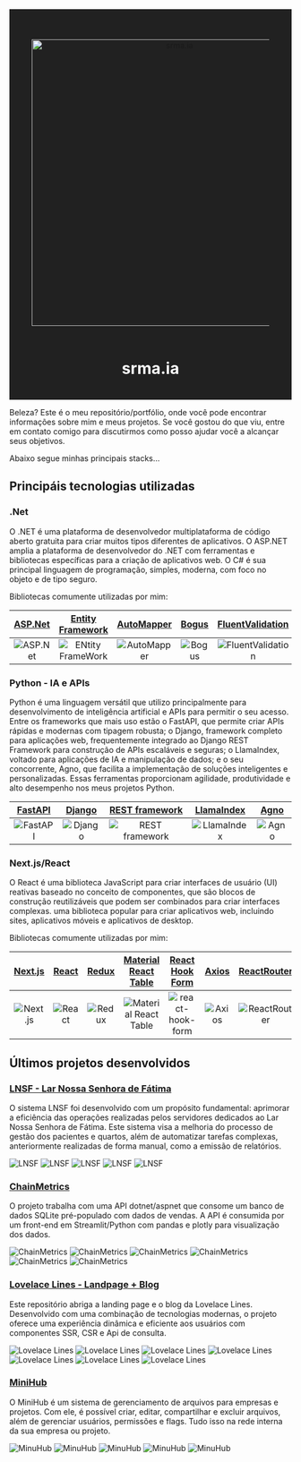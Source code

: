 <div style="background-color: #212121; padding: 20px;">
  <p align="center" style="background-color: #212121; padding: 20px;">
    <img src="./docs/icons/srma.ia.png" width="512px" align="center" alt="srma.ia" />
    <h1 style="color: #ffffff;" align="center">srma.ia</h1>
  </p>
</div>

Beleza? Este é o meu repositório/portfólio, onde você pode encontrar informações sobre mim e meus projetos. Se você gostou do que viu, entre em contato comigo para discutirmos como posso ajudar você a alcançar seus objetivos.

Abaixo segue minhas principais stacks...

## Principáis tecnologias utilizadas

### .Net

O .NET é uma plataforma de desenvolvedor multiplataforma de código aberto gratuita para criar muitos tipos diferentes de aplicativos. O ASP.NET amplia a plataforma de desenvolvedor do .NET com ferramentas e bibliotecas específicas para a criação de aplicativos web. O C# é sua principal linguagem de programação, simples, moderna, com foco no objeto e de tipo seguro.

Bibliotecas comumente utilizadas por mim:

| [ASP.Net](https://www.nuget.org/packages/Microsoft.AspNetCore.OpenApi) | [Entity Framework](https://www.nuget.org/packages/Microsoft.EntityFrameworkCore) | [AutoMapper](https://www.nuget.org/packages/AutoMapper) | [Bogus](https://www.nuget.org/packages/Bogus) | [FluentValidation](https://www.nuget.org/packages/FluentValidation) | [Serilog](https://www.nuget.org/packages/Serilog) | [xunit](https://www.nuget.org/packages/xunit) | [FastReports](https://www.nuget.org/packages/FastReport.OpenSource) | [JWT](https://www.nuget.org/packages/Microsoft.AspNetCore.Authentication.JwtBearer) |
| :--------------------------------------------------------------------: | :------------------------------------------------------------------------------: | :-----------------------------------------------------: | :-------------------------------------------: | :-----------------------------------------------------------------: | :-----------------------------------------------: | :-------------------------------------------: | :-----------------------------------------------------------------: | :---------------------------------------------------------------------------------: |
|               ![ASP.Net](./docs/icons/net-framework.png)               |              ![ENtity FrameWork](./docs/icons/entity-framework.png)              |       ![AutoMapper](./docs/icons/automapper.png)        |       ![Bogus](./docs/icons/bogus.png)        |       ![FluentValidation](./docs/icons/fluentvalidation.png)        |       ![Serilog](./docs/icons/serilog.png)        |       ![xunit](./docs/icons/xunit.png)        |            ![FastReports](./docs/icons/fastreports.png)             |                            ![JWT](./docs/icons/jwt.png)                             |

### Python - IA e APIs

Python é uma linguagem versátil que utilizo principalmente para desenvolvimento de inteligência artificial e APIs para permitir o seu acesso. Entre os frameworks que mais uso estão o FastAPI, que permite criar APIs rápidas e modernas com tipagem robusta; o Django, framework completo para aplicações web, frequentemente integrado ao Django REST Framework para construção de APIs escaláveis e seguras; o LlamaIndex, voltado para aplicações de IA e manipulação de dados; e o seu concorrente, Agno, que facilita a implementação de soluções inteligentes e personalizadas. Essas ferramentas proporcionam agilidade, produtividade e alto desempenho nos meus projetos Python.

| [FastAPI](https://fastapi.tiangolo.com/) | [Django](https://www.djangoproject.com/) | [REST framework](https://www.django-rest-framework.org/) | [LlamaIndex](https://docs.llamaindex.ai/en/stable/) | [Agno](https://docs.agno.com/) |
| :--------------------------------------: | :--------------------------------------: | :------------------------------------------------------: | :-------------------------------------------------: | :----------------------------: |
|   ![FastAPI](./docs/icons/fastapi.png)   |    ![Django](./docs/icons/django.png)    |    ![REST framework](./docs/icons/restframework.png)     |     ![LlamaIndex](./docs/icons/llamaindex.png)      | ![Agno](./docs/icons/agno.png) |

### Next.js/React

O React é uma biblioteca JavaScript para criar interfaces de usuário (UI) reativas baseado no conceito de componentes, que são blocos de construção reutilizáveis que podem ser combinados para criar interfaces complexas. uma biblioteca popular para criar aplicativos web, incluindo sites, aplicativos móveis e aplicativos de desktop.

Bibliotecas comumente utilizadas por mim:

|   [Next.js](https://nextjs.org/)    |   [React](https://react.dev/)    |  [Redux](https://redux.js.org/)  |   [Material React Table](https://material-react-table.com/)    | [React Hook Form](https://www.npmjs.com/package/react-hook-form) | [Axios](https://www.npmjs.com/package/axios) | [ReactRouter](https://www.npmjs.com/package/react-router-dom) |  [Prisma](https://www.prisma.io/)  |    [Tailwind CSS](https://tailwindcss.com/)    | [MUI](https://www.npmjs.com/package/@mui/material) |    [Jest](https://jestjs.io/)    |   [Babel](https://babeljs.io/)   | [ESLint](https://www.npmjs.com/package/eslint) |   [Zod](https://zod.dev/)    | [JWT-Decoder](https://www.npmjs.com/package/jwt-decode) | [React Icons](https://react-icons.github.io/react-icons/) | [Unform](https://www.npmjs.com/package/@unform/core) |  [Fuse.js](https://www.fusejs.io/)  |
| :---------------------------------: | :------------------------------: | :------------------------------: | :------------------------------------------------------------: | :--------------------------------------------------------------: | :------------------------------------------: | :-----------------------------------------------------------: | :--------------------------------: | :--------------------------------------------: | :------------------------------------------------: | :------------------------------: | :------------------------------: | :--------------------------------------------: | :--------------------------: | :-----------------------------------------------------: | :-------------------------------------------------------: | :--------------------------------------------------: | :---------------------------------: |
| ![Next.js](./docs/icons/nextjs.png) | ![React](./docs/icons/react.png) | ![Redux](./docs/icons/redux.png) | ![Material React Table](./docs/icons/material-react-table.png) |       ![react-hook-form](./docs/icons/react-hook-form.png)       |       ![Axios](./docs/icons/axios.png)       |         ![ReactRouter](./docs/icons/react-router.png)         | ![Prisma](./docs/icons/prisma.png) | ![Tailwind CSS](./docs/icons/tailwind-css.png) |            ![MUI](./docs/icons/mui.png)            | ![Jest](./docs/icons/jestjs.png) | ![Babel](./docs/icons/babel.png) |       ![ESLint](./docs/icons/eslint.png)       | ![Zod](./docs/icons/zod.png) |          ![JWT Decoder](./docs/icons/jwt.png)           |       ![React Icons](./docs/icons/react-icons.png)        |          ![Unform](./docs/icons/unform.png)          | ![Fuse.js](./docs/icons/fusejs.png) |

## Últimos projetos desenvolvidos

### [LNSF - Lar Nossa Senhora de Fátima](https://github.com/LovelaceLines/LNSF/blob/development)

O sistema LNSF foi desenvolvido com um propósito fundamental: aprimorar a eficiência das operações realizadas pelos servidores dedicados ao Lar Nossa Senhora de Fátima. Este sistema visa a melhoria do processo de gestão dos pacientes e quartos, além de automatizar tarefas complexas, anteriormente realizadas de forma manual, como a emissão de relatórios.

![LNSF](https://github.com/LovelaceLines/LNSF/blob/development/docs/screenshots/UI%20-%20Login.png?raw=true)
![LNSF](https://github.com/LovelaceLines/LNSF/blob/development/docs/screenshots/Api%20-%20Swagger.png?raw=true)
![LNSF](https://github.com/LovelaceLines/LNSF/blob/development/docs/screenshots/UI%20-%20Page.png?raw=true)
![LNSF](https://github.com/LovelaceLines/LNSF/blob/development/docs/screenshots/UI%20-%20Table.png?raw=true)
![LNSF](https://github.com/LovelaceLines/LNSF/blob/development/docs/screenshots/UI%20-%20Form.png?raw=true)

### [ChainMetrics](https://github.com/usrmaia/ChainMetrics)

O projeto trabalha com uma API dotnet/aspnet que consome um banco de dados SQLite pré-populado com dados de vendas. A API é consumida por um front-end em Streamlit/Python com pandas e plotly para visualização dos dados.

![ChainMetrics](https://github.com/usrmaia/ChainMetrics/blob/main/docs/screenshots/Captura%20de%20tela%202025-01-29%20062042.png?raw=true)
![ChainMetrics](https://github.com/usrmaia/ChainMetrics/blob/main/docs/screenshots/Captura%20de%20tela%202025-01-29%20062047.png?raw=true)
![ChainMetrics](https://github.com/usrmaia/ChainMetrics/blob/main/docs/screenshots/Captura%20de%20tela%202025-01-29%20062101.png?raw=true)
![ChainMetrics](https://github.com/usrmaia/ChainMetrics/blob/main/docs/screenshots/Captura%20de%20tela%202025-01-29%20062139.png?raw=true)
![ChainMetrics](https://github.com/usrmaia/ChainMetrics/blob/main/docs/screenshots/Captura%20de%20tela%202025-01-29%20062149.png?raw=true)
![ChainMetrics](https://github.com/usrmaia/ChainMetrics/blob/main/docs/screenshots/Captura%20de%20tela%202025-01-29%20062214.png?raw=true)

### [Lovelace Lines - Landpage + Blog](https://github.com/LovelaceLines/lovelacelines/tree/development)

Este repositório abriga a landing page e o blog da Lovelace Lines. Desenvolvido com uma combinação de tecnologias modernas, o projeto oferece uma experiência dinâmica e eficiente aos usuários com componentes SSR, CSR e Api de consulta.

![Lovelace Lines](https://github.com/LovelaceLines/lovelacelines/blob/development/docs/images/Captura%20de%20tela%202024-03-11%20201831.png?raw=true)
![Lovelace Lines](https://github.com/LovelaceLines/lovelacelines/blob/development/docs/images/Captura%20de%20tela%202024-03-11%20201844.png?raw=true)
![Lovelace Lines](https://github.com/LovelaceLines/lovelacelines/blob/development/docs/images/Captura%20de%20tela%202024-03-11%20201858.png?raw=true)
![Lovelace Lines](https://github.com/LovelaceLines/lovelacelines/blob/development/docs/images/Captura%20de%20tela%202024-03-11%20201916.png?raw=true)
![Lovelace Lines](https://github.com/LovelaceLines/lovelacelines/blob/development/docs/images/Captura%20de%20tela%202024-03-11%20201924.png?raw=true)
![Lovelace Lines](https://github.com/LovelaceLines/lovelacelines/blob/development/docs/images/Captura%20de%20tela%202024-03-11%20201929.png?raw=true)
![Lovelace Lines](https://github.com/LovelaceLines/lovelacelines/blob/development/docs/images/Captura%20de%20tela%202024-03-11%20201957.png?raw=true)

### [MiniHub](https://github.com/usrmaia/MiniHub)

O MiniHub é um sistema de gerenciamento de arquivos para empresas e projetos. Com ele, é possível criar, editar, compartilhar e excluir arquivos, além de gerenciar usuários, permissões e flags. Tudo isso na rede interna da sua empresa ou projeto.

![MinuHub](https://github.com/usrmaia/MiniHub/blob/main/docs/screenshots/UI%2001.png?raw=true)
![MinuHub](https://github.com/usrmaia/MiniHub/blob/main/docs/screenshots/UI%2004.png?raw=true)
![MinuHub](https://github.com/usrmaia/MiniHub/blob/main/docs/screenshots/UI%2006.png?raw=true)
![MinuHub](https://github.com/usrmaia/MiniHub/blob/main/docs/screenshots/UI%2007.png?raw=true)
![MinuHub](https://github.com/usrmaia/MiniHub/blob/main/docs/screenshots/API%20Swagger%20-%2001.png?raw=true)
